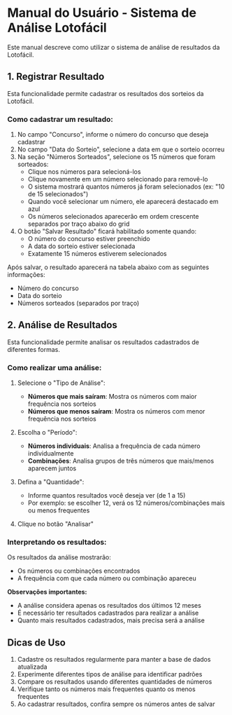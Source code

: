 # Manual do Usuário - Sistema de Análise Lotofácil

Este manual descreve como utilizar o sistema de análise de resultados da Lotofácil.

## 1. Registrar Resultado

Esta funcionalidade permite cadastrar os resultados dos sorteios da Lotofácil.

### Como cadastrar um resultado:

1. No campo "Concurso", informe o número do concurso que deseja cadastrar
2. No campo "Data do Sorteio", selecione a data em que o sorteio ocorreu
3. Na seção "Números Sorteados", selecione os 15 números que foram sorteados:
   - Clique nos números para selecioná-los
   - Clique novamente em um número selecionado para removê-lo
   - O sistema mostrará quantos números já foram selecionados (ex: "10 de 15 selecionados")
   - Quando você selecionar um número, ele aparecerá destacado em azul
   - Os números selecionados aparecerão em ordem crescente separados por traço abaixo do grid
4. O botão "Salvar Resultado" ficará habilitado somente quando:
   - O número do concurso estiver preenchido
   - A data do sorteio estiver selecionada
   - Exatamente 15 números estiverem selecionados

Após salvar, o resultado aparecerá na tabela abaixo com as seguintes informações:
- Número do concurso
- Data do sorteio
- Números sorteados (separados por traço)

## 2. Análise de Resultados

Esta funcionalidade permite analisar os resultados cadastrados de diferentes formas.

### Como realizar uma análise:

1. Selecione o "Tipo de Análise":
   - **Números que mais saíram**: Mostra os números com maior frequência nos sorteios
   - **Números que menos saíram**: Mostra os números com menor frequência nos sorteios

2. Escolha o "Período":
   - **Números individuais**: Analisa a frequência de cada número individualmente
   - **Combinações**: Analisa grupos de três números que mais/menos aparecem juntos

3. Defina a "Quantidade":
   - Informe quantos resultados você deseja ver (de 1 a 15)
   - Por exemplo: se escolher 12, verá os 12 números/combinações mais ou menos frequentes

4. Clique no botão "Analisar"

### Interpretando os resultados:

Os resultados da análise mostrarão:
- Os números ou combinações encontrados
- A frequência com que cada número ou combinação apareceu

**Observações importantes:**
- A análise considera apenas os resultados dos últimos 12 meses
- É necessário ter resultados cadastrados para realizar a análise
- Quanto mais resultados cadastrados, mais precisa será a análise

## Dicas de Uso

1. Cadastre os resultados regularmente para manter a base de dados atualizada
2. Experimente diferentes tipos de análise para identificar padrões
3. Compare os resultados usando diferentes quantidades de números
4. Verifique tanto os números mais frequentes quanto os menos frequentes
5. Ao cadastrar resultados, confira sempre os números antes de salvar 